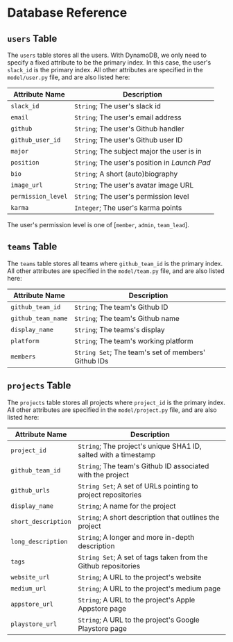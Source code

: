 # Database Reference

## `users` Table

The `users` table stores all the users. With DynamoDB, we only need to specify a
fixed attribute to be the primary index. In this case, the user's `slack_id` is
the primary index. All other attributes are specified in the `model/user.py`
file, and are also listed here:

Attribute Name | Description
---|---
`slack_id` | `String`; The user's slack id
`email` | `String`; The user's email address
`github` | `String`; The user's Github handler
`github_user_id` | `String`; The user's Github user ID
`major` | `String`; The subject major the user is in
`position` | `String`; The user's position in _Launch Pad_
`bio` | `String`; A short (auto)biography
`image_url` | `String`; The user's avatar image URL
`permission_level` | `String`; The user's permission level
`karma` | `Integer`; The user's karma points

The user's permission level is one of [`member`, `admin`, `team_lead`].

## `teams` Table

The `teams` table stores all teams where `github_team_id` is the primary index.
All other attributes are specified in the `model/team.py` file, and are also
listed here:

Attribute Name | Description
---|---
`github_team_id` | `String`; The team's Github ID
`github_team_name` | `String`; The team's Github name
`display_name` | `String`; The teams's display
`platform` | `String`; The team's working platform
`members` | `String Set`; The team's set of members' Github IDs

## `projects` Table

The `projects` table stores all projects where `project_id` is the primary
index. All other attributes are specified in the `model/project.py` file, and
are also listed here:

Attribute Name | Description
---|---
`project_id` | `String`; The project's unique SHA1 ID, salted with a timestamp
`github_team_id` | `String`; The team's Github ID associated with the project
`github_urls` | `String Set`; A set of URLs pointing to project repositories
`display_name` | `String`; A name for the project
`short_description` | `String`; A short description that outlines the project
`long_description` | `String`; A longer and more in-depth description
`tags` | `String Set`; A set of tags taken from the Github repositories
`website_url` | `String`; A URL to the project's website
`medium_url` | `String`; A URL to the project's medium page
`appstore_url` | `String`; A URL to the project's Apple Appstore page
`playstore_url` | `String`; A URL to the project's Google Playstore page
